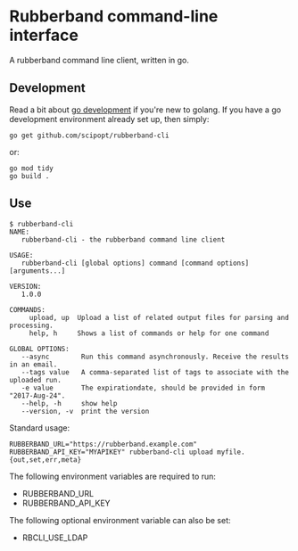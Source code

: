 # Rubberband command-line interface

A rubberband command line client, written in go.

## Development

Read a bit about [go development](https://golang.org/doc/) if you're new to golang. If you have a go development environment already set up, then simply:

```
go get github.com/scipopt/rubberband-cli
```

or:
```
go mod tidy
go build .
```

## Use

```
$ rubberband-cli
NAME:
   rubberband-cli - the rubberband command line client

USAGE:
   rubberband-cli [global options] command [command options] [arguments...]
   
VERSION:
   1.0.0
   
COMMANDS:
     upload, up  Upload a list of related output files for parsing and processing.
     help, h     Shows a list of commands or help for one command

GLOBAL OPTIONS:
   --async        Run this command asynchronously. Receive the results in an email.
   --tags value   A comma-separated list of tags to associate with the uploaded run.
   -e value       The expirationdate, should be provided in form "2017-Aug-24".
   --help, -h     show help
   --version, -v  print the version
```

Standard usage:

```
RUBBERBAND_URL="https://rubberband.example.com" RUBBERBAND_API_KEY="MYAPIKEY" rubberband-cli upload myfile.{out,set,err,meta}
```

The following environment variables are required to run:
- RUBBERBAND_URL
- RUBBERBAND_API_KEY

The following optional environment variable can also be set:
- RBCLI_USE_LDAP 
